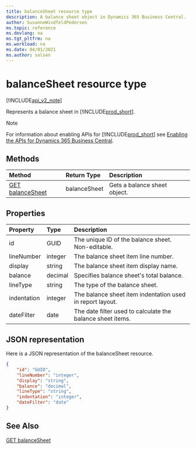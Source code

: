 ```yaml
---
title: balanceSheet resource type  
description: A balance sheet object in Dynamics 365 Business Central.
author: SusanneWindfeldPedersen
ms.topic: reference
ms.devlang: na
ms.tgt_pltfrm: na
ms.workload: na
ms.date: 04/01/2021
ms.author: solsen
---
```


# balanceSheet resource type

[!INCLUDE[api_v2_note](../../../includes/api_v2_note.md)]

<!-- START>DO_NOT_EDIT -->
<!-- IMPORTANT:Do not edit any of the content between here and the END>DO_NOT_EDIT. -->
Represents a balance sheet in [!INCLUDE[prod_short](../../../includes/prod_short.md)].

> [!NOTE]
> For information about enabling APIs for [!INCLUDE[prod_short](../../../includes/prod_short.md)] see [Enabling the APIs for Dynamics 365 Business Central](../enabling-apis-for-dynamics-nav.md).

## Methods

| Method | Return Type|Description |
|:--------------------|:-----------|:-------------------------|
|[GET balanceSheet](../api/dynamics_balancesheet_get.md)|balanceSheet|Gets a balance sheet object.|



## Properties

| Property           | Type   |Description     |
|:-------------------|:-------|:---------------|
|id|GUID|The unique ID of the balance sheet. Non-editable.|
|lineNumber|integer|The balance sheet item line number.|
|display|string|The balance sheet item display name.|
|balance|decimal|Specifies balance sheet's total balance.|
|lineType|string|The type of the balance sheet.|
|indentation|integer|The balance sheet item indentation used in report layout.|
|dateFilter|date|The date filter used to calculate the balance sheet items.|

## JSON representation

Here is a JSON representation of the balanceSheet resource.


```json
{
    "id": "GUID",
    "lineNumber": "integer",
    "display": "string",
    "balance": "decimal",
    "lineType": "string",
    "indentation": "integer",
    "dateFilter": "date"
}
```
<!-- IMPORTANT: END>DO_NOT_EDIT -->



## See Also
[GET balanceSheet](../api/dynamics_balanceSheet_Get.md)
